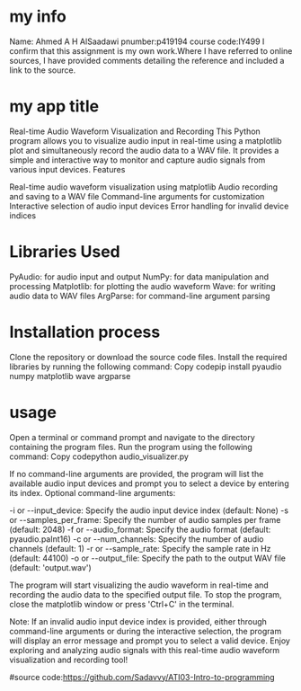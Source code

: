 # my info
Name: Ahmed A H AlSaadawi
pnumber:p419194
course code:IY499
I confirm that this assignment is my own work.Where I have referred to online sources, I have provided comments detailing the reference and included a link to the source.  

# my app title
Real-time Audio Waveform Visualization and Recording
This Python program allows you to visualize audio input in real-time using a matplotlib plot and simultaneously record the audio data to a WAV file. It provides a simple and interactive way to monitor and capture audio signals from various input devices.
Features

Real-time audio waveform visualization using matplotlib
Audio recording and saving to a WAV file
Command-line arguments for customization
Interactive selection of audio input devices
Error handling for invalid device indices

 # Libraries Used

PyAudio: for audio input and output
NumPy: for data manipulation and processing
Matplotlib: for plotting the audio waveform
Wave: for writing audio data to WAV files
ArgParse: for command-line argument parsing


# Installation process

Clone the repository or download the source code files.
Install the required libraries by running the following command:
Copy codepip install pyaudio numpy matplotlib wave argparse

# usage

Open a terminal or command prompt and navigate to the directory containing the program files.
Run the program using the following command:
Copy codepython audio_visualizer.py

If no command-line arguments are provided, the program will list the available audio input devices and prompt you to select a device by entering its index.
Optional command-line arguments:

-i or --input_device: Specify the audio input device index (default: None)
-s or --samples_per_frame: Specify the number of audio samples per frame (default: 2048)
-f or --audio_format: Specify the audio format (default: pyaudio.paInt16)
-c or --num_channels: Specify the number of audio channels (default: 1)
-r or --sample_rate: Specify the sample rate in Hz (default: 44100)
-o or --output_file: Specify the path to the output WAV file (default: 'output.wav')


The program will start visualizing the audio waveform in real-time and recording the audio data to the specified output file.
To stop the program, close the matplotlib window or press 'Ctrl+C' in the terminal.

Note: If an invalid audio input device index is provided, either through command-line arguments or during the interactive selection, the program will display an error message and prompt you to select a valid device.
Enjoy exploring and analyzing audio signals with this real-time audio waveform visualization and recording tool!

#source code:https://github.com/Sadavvy/ATI03-Intro-to-programming